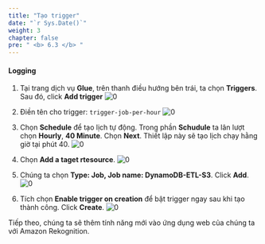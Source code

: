 ```yaml
---
title: "Tạo trigger"
date: "`r Sys.Date()`"
weight: 3
chapter: false
pre: " <b> 6.3 </b> "
---
```


#### **Logging**

1. Tại trang dịch vụ **Glue**, trên thanh điều hướng bên trái, ta chọn **Triggers**. Sau đó, click **Add trigger**
![0](/images/6-glue/6.3-trigger/im-10.png)

2. Điền tên cho trigger: `trigger-job-per-hour`
![0](/images/6-glue/6.3-trigger/im-09.png)

3. Chọn **Schedule** để tạo lịch tự động. Trong phần **Schudule** ta lân lượt chọn **Hourly**, **40 Minute**. Chọn **Next**. Thiết lập này sẽ tạo lịch chạy hằng giờ tại phút 40.
![0](/images/6-glue/6.3-trigger/im-08.png)

4. Chọn **Add a taget rtesource**.
![0](/images/6-glue/6.3-trigger/im-07.png)

5. Chúng ta chọn **Type: Job, Job name: DynamoDB-ETL-S3**. Click **Add**.
![0](/images/6-glue/6.3-trigger/im-06.png)

6. Tích chọn **Enable trigger on creation** để bật trigger ngay sau khi tạo thành công. Click **Create**.
![0](/images/6-glue/6.3-trigger/im-05.png)


Tiếp theo, chúng ta sẽ thêm tính năng mới vào ứng dụng web của chúng ta với Amazon Rekognition.

